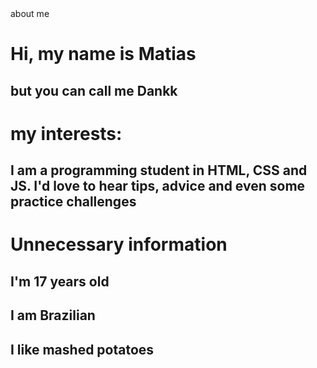 <doctype html>
    <html lang="pt-br">
    <head>
        <meta charset="utf-8">
        <tilte> about me </tilte>
    </head>
    <body>
        <main>
            <div class="About Me">
                <h1> Hi, my name is Matias</h1>
                <h2> but you can call me Dankk</h2>
                <h1>my interests:</h1>
                <h2>I am a programming student in HTML, CSS and JS. I'd love to hear tips, advice and even some practice
                    challenges</h2>
                <h1>Unnecessary information</h1>
                <h2>I'm 17 years old</h2>
                <h2>I am Brazilian</h2>
                <h2>I like mashed potatoes</h2>
            </div>
            <main>
    </body>
    </html>
